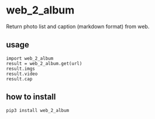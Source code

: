 # web_2_album

Return photo list and caption (markdown format) from web.

## usage

```
import web_2_album
result = web_2_album.get(url)
result.imgs
result.video
result.cap
```

## how to install

`pip3 install web_2_album`